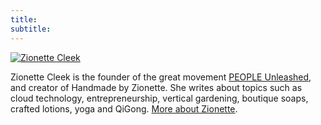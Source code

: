 ```yaml
---
title: 
subtitle:
---
```

[![Zionette Cleek](/img/Zionette.png)](https://cloud4z2.com)

Zionette Cleek is the founder of the great movement [PEOPLE Unleashed](/adirondack/), and creator of Handmade by Zionette. She writes about topics
such as cloud technology, entrepreneurship, vertical gardening, boutique soaps, crafted lotions, yoga and QiGong. 
[More about Zionette](/slides/).
